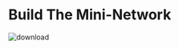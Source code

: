 # Build The Mini-Network
![download](https://user-images.githubusercontent.com/49983834/209655205-213c5bea-3b28-4d65-a1ae-b4832f9516d8.png)
